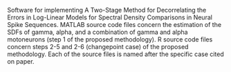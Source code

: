 Software for implementing A Two-Stage Method for Decorrelating the Errors in  Log-Linear Models for Spectral Density Comparisons in Neural Spike Sequences. MATLAB source code files concern
the estimation of the SDFs of gamma, alpha, and a combination of gamma and alpha motoneurons (step 1 of the proposed methodology). R source code files concern steps 2-5 and 2-6 (changepoint case) of the proposed methodology. Each of the source files is named after the specific case cited on paper. 

